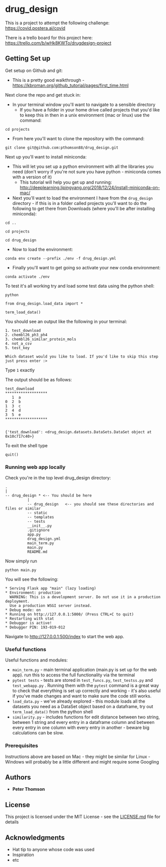 # drug_design

This is a project to attempt the following challenge: https://covid.postera.ai/covid

There is a trello board for this project here: https://trello.com/b/wHk8KWTo/drugdesign-project

## Getting Set up
Get setup on Github and git:
* This is a pretty good walkthrough - https://kbroman.org/github_tutorial/pages/first_time.html

Next clone the repo and get stuck in:
* In your terminal window you'll want to navigate to a sensible directory
   * If you have a folder in your home drive called projects that you'd like to keep this in then in a unix environment (mac or linux) use the command:

```
cd projects
```
   * From here you'll want to clone the repository with the command:

```
git clone git@github.com:pthomson88/drug_design.git
```

Next up you'll want to install miniconda:
* This will let you set up a python environment with all the libraries you need (don't worry if you're not sure you have python - miniconda comes with a version of it)
     * This tutorial will help you get up and running: http://deeplearning.lipingyang.org/2018/12/24/install-miniconda-on-mac/
* Next you'll want to load the environment I have from the `drug_design` directory - if this is in a folder called projects you'll want to do the following to get there from Downloads (where you'll be after installing miniconda):
```
cd ..
```

```
cd projects
```

```
cd drug_design
```
   * Now to load the environment:
```
conda env create --prefix ./env -f drug_design.yml
```
* Finally you'll want to get going so activate your new conda environment:
```
conda activate ./env

```

To test it's all working try and load some test data using the python shell:

```
python

from drug_design.load_data import *

term_load_data()
```

You should see an output like the following in your terminal:
```
1. test_download
2. chembl26_ph3_ph4
3. chembl26_similar_protein_mols
4. not_a_csv
5. test_key

Which dataset would you like to load. If you'd like to skip this step just press enter :>
```
Type ```1``` exactly

The output should be as follows:

```
test_download
*******************
   1  a
0  2  b
1  3  c
2  4  d
3  5  e
*******************


{'test_download': <drug_design.datasets.DataSets.DataSet object at 0x10c717c40>}
```

To exit the shell type
```
quit()
```
### Running web app locally
Check you're in the top level drug_design directory:
```
.
|
-- drug_design * <-- You should be here
          |
          -- drug_design   <-- you should see these directories and files or similar
          -- static
          -- templates
          -- tests
          __init__.py
          .gitignore
          app.py
          drug_design.yml
          main_term.py
          main.py
          README.md
```

Now simply run
```
python main.py
```
You will see the following:
```
* Serving Flask app "main" (lazy loading)
* Environment: production
  WARNING: This is a development server. Do not use it in a production deployment.
  Use a production WSGI server instead.
* Debug mode: on
* Running on http://127.0.0.1:5000/ (Press CTRL+C to quit)
* Restarting with stat
* Debugger is active!
* Debugger PIN: 193-019-012
```

Navigate to http://127.0.0.1:500/index to start the web app.

### Useful functions

Useful functions and modules:
* ```main_term.py``` - main terminal application (main.py is set up for the web app). run this to access the full functionality via the terminal
* ```pytest tests``` - tests are stored in ```test_funcs.py```, ```test_testss.py``` and ```test_webapp.py``` . Running them with the ```pytest``` command is a great way to check that everything is set up correctly and working - it's also useful if you've made changes and want to make sure the code still works. 
* ```load_data.py``` - we've already explored - this module loads all the datasets you need as a DataSet object based on a dataframe, try out ```term_load_data()``` from the python shell
* ```similarity.py``` - includes functions for edit distance between two string, between 1 string and every entry in a dataframe column and between every entry in one column with every entry in another - beware big calculations can be slow.

### Prerequisites

Instructions above are based on Mac - they might be similar for Linux - Windows will probably be a little different and might require some Googling

## Authors

* **Peter Thomson**

## License

This project is licensed under the MIT License - see the [LICENSE.md](LICENSE.md) file for details

## Acknowledgments

* Hat tip to anyone whose code was used
* Inspiration
* etc

